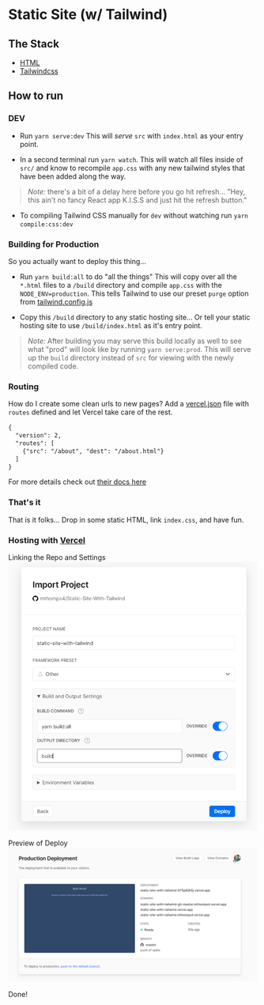 # Static Site (w/ Tailwind)

## The Stack

- [HTML](https://developer.mozilla.org/en-US/docs/Web/HTML)
- [Tailwindcss](https://tailwindcss.com/docs/installation/)

## How to run

### DEV

- Run `yarn serve:dev` This will _serve_ `src` with `index.html` as your entry point.

- In a second terminal run `yarn watch`. This will watch all files inside of `src/` and know to recompile `app.css` with any new tailwind styles that have been added along the way.

> _Note:_ there's a bit of a delay here before you go hit refresh... "Hey, this ain't no fancy React app K.I.S.S and just hit the refresh button."

- To compiling Tailwind CSS manually for `dev` without watching run `yarn compile:css:dev`

### Building for Production

So you actually want to deploy this thing...

- Run `yarn build:all` to do "all the things"
  This will copy over all the `*.html` files to a `/build` directory and compile `app.css` with the `NODE_ENV=production`. This tells Tailwind to use our preset `purge` option from [tailwind.config.js](./tailwind.config.js)

- Copy this `/build` directory to any static hosting site... Or tell your static hosting site to use `/build/index.html` as it's entry point.

> _Note:_ After building you may serve this build locally as well to see what "prod" will look like by running `yarn serve:prod`. This will serve up the `build` directory instead of `src` for viewing with the newly compiled code.

### Routing

How do I create some clean urls to new pages?
Add a [vercel.json](./vercel.json) file with `routes` defined and let Vercel take care of the rest.

```
{
  "version": 2,
  "routes": [
    {"src": "/about", "dest": "/about.html"}
  ]
}
```

For more details check out [their docs here](https://vercel.com/docs/configuration#routes)

### That's it

That is it folks... Drop in some static HTML, link `index.css`, and have fun.

### Hosting with [Vercel](vercel.com)

Linking the Repo and Settings
![Linking the Repo](./screenshots/with_vercel.PNG)

Preview of Deploy
![Vercel deploy preview](./screenshots/preview.PNG)

Done!

